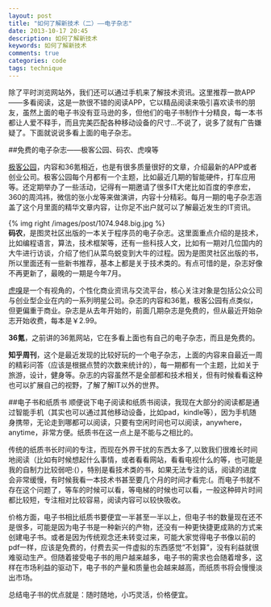 ```yaml
---
layout: post
title: "如何了解新技术（二）——电子杂志"
date: 2013-10-17 20:45
description: 如何了解新技术
keywords: 如何了解新技术
comments: true
categories: code
tags: technique
---
```


除了平时浏览网站外，我们还可以通过手机来了解技术资讯。这里推荐一款APP——多看阅读，这是一款很不错的阅读APP，它以精品阅读来吸引喜欢读书的朋友，虽然上面的电子书没有亚马逊的多，但他们的电子书制作十分精良，每一本书都让人爱不释手，而且完美匹配各种移动设备的尺寸...不说了，说多了就有广告嫌疑了。下面就说说多看上面的电子杂志。  
<!--more -->
  
##免费的电子杂志——极客公园、码农、虎嗅等  
  
[极客公园][url1]，内容和36氪相近，也是有很多质量很好的文章，介绍最新的APP或者创业公司。极客公园每个月都有一个主题，比如最近几期的智能硬件，打车应用等。还定期举办了一些活动，记得有一期邀请了很多IT大佬比如百度的李彦宏，360的周鸿祎，微信的张小龙等来做演讲，内容十分精彩。每月一期的电子杂志涵盖了这个月里面的精华文章内容，让你足不出户就可以了解最近发生的IT资讯。  
  
{% img right /images/post/1074.948.big.jpg %}    
**码农**，是图灵社区出版的一本关于程序员的电子杂志。这里面重点介绍的是技术，比如编程语言，算法，技术框架等，还有一些科技人文，比如有一期对几位国内的大牛进行访谈，介绍了他们从菜鸟蜕变到大牛的过程。因为是图灵社区出版的书，所以里面还有一些新书推荐，基本上都是关于技术类的。有点可惜的是，杂志好像不再更新了，最晚的一期是今年7月。  
  
[虎嗅][url2]是一个有视角的，个性化商业资讯与交流平台，核心关注对象是包括公众公司与创业型企业在内的一系列明星公司。杂志的内容和36氪，极客公园有点类似，但更偏重于商业。杂志是从去年开始的，前面几期杂志是免费的，但从最近开始杂志开始收费，每本是￥2.99。  
  
**36氪**，之前讲的36氪网站，它在多看上面也有自己的电子杂志，而且是免费的。  
  
**知乎周刊**，这个是最近发现的比较好玩的一个电子杂志，上面的内容来自最近一周的精彩问答（应该是根据点赞的次数来统计的），每一期都有一个主题，比如关于旅游，设计，健身等。杂志的内容虽然不是全部都和技术相关，但有时候看看这种也可以扩展自己的视野，了解了解IT以外的世界。  
  
##电子书和纸质书
顺便说下电子阅读和纸质书阅读，我现在大部分的阅读都是通过智能手机（其实也可以通过其他移动设备，比如pad，kindle等），因为手机随身携带，无论走到哪都可以阅读，只要有空闲时间也可以阅读，anywhere，anytime，非常方便。纸质书在这一点上是不能与之相比的。  
  
传统的纸质书长时间的专注，而现在外界干扰的东西太多了,以致我们很难长时间地阅读（比如有时候想起什么事情，或者看看网站，看看电视什么的等，也可能是我的自制力比较弱吧:(），特别是看技术类的书，如果无法专注的话，阅读的进度会非常缓慢，有时候我看一本技术书甚至要几个月的时间才看完:(。而电子书就不存在这个问题了，等车的时候可以看，等电梯的时候也可以看，一般这种碎片时间都比较短，专注相对比较容易，阅读内容可以较快吸收。  
  
价格方面，电子书相比纸质书要便宜一半甚至一半以上，但电子书的数量现在还不是很多，可能是因为电子书是一种新兴的产物，还没有一种更快捷更成熟的方式来创建电子书。或者是因为传统观念还未转变过来，可能大家觉得电子书像以前的pdf一样，应该是免费的，付费去买一件虚拟的东西感觉“不划算”，没有利益就很难驱动生产。但随着接受电子书的用户越来越多，电子书的需求也会随着增多，这样在市场利益的驱动下，电子书的产量和质量也会越来越高，而纸质书将会慢慢淡出市场。  

总结电子书的优点就是：随时随地，小巧灵活，价格便宜。  

[url1]: http://www.geekpark.net
[url2]: http://www.huxiu.com



